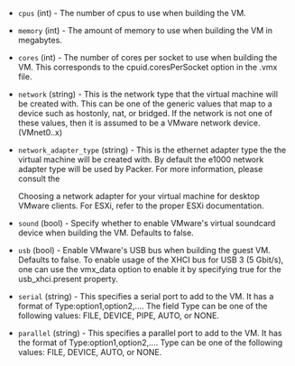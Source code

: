<!-- Code generated from the comments of the HWConfig struct in builder/vmware/common/hw_config.go; DO NOT EDIT MANUALLY -->

-   `cpus` (int) - The number of cpus to use when building the VM.
    
-   `memory` (int) - The amount of memory to use when building the VM
    in megabytes.
    
-   `cores` (int) - The number of cores per socket to use when building the VM.
    This corresponds to the cpuid.coresPerSocket option in the .vmx file.
    
-   `network` (string) - This is the network type that the virtual machine will
    be created with. This can be one of the generic values that map to a device
    such as hostonly, nat, or bridged. If the network is not one of these
    values, then it is assumed to be a VMware network device. (VMnet0..x)
    
-   `network_adapter_type` (string) - This is the ethernet adapter type the the
    virtual machine will be created with. By default the e1000 network adapter
    type will be used by Packer. For more information, please consult the
    
    Choosing a network adapter for your virtual machine for desktop VMware
    clients. For ESXi, refer to the proper ESXi documentation.
    
-   `sound` (bool) - Specify whether to enable VMware's virtual soundcard
    device when building the VM. Defaults to false.
    
-   `usb` (bool) - Enable VMware's USB bus when building the guest VM.
    Defaults to false. To enable usage of the XHCI bus for USB 3 (5 Gbit/s),
    one can use the vmx_data option to enable it by specifying true for
    the usb_xhci.present property.
    
-   `serial` (string) - This specifies a serial port to add to the VM.
    It has a format of Type:option1,option2,.... The field Type can be one
    of the following values: FILE, DEVICE, PIPE, AUTO, or NONE.
    
-   `parallel` (string) - This specifies a parallel port to add to the VM. It
    has the format of Type:option1,option2,.... Type can be one of the
    following values: FILE, DEVICE, AUTO, or NONE.
    